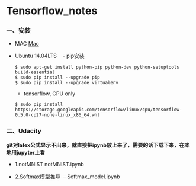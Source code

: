 # Tensorflow_notes

### 一、安装

- MAC
[Mac](./tensorflow_setup_note.md)

- Ubuntu 14.04LTS
    - pip安装
    ```linux
    $ sudo apt-get install python-pip python-dev python-setuptools build-essential
    $ sudo pip install --upgrade pip
    $ sudo pip install --upgrade virtualenv
    ```
    - tensorflow, CPU only
    
    ```linux
    $ sudo pip install https://storage.googleapis.com/tensorflow/linux/cpu/tensorflow-0.5.0-cp27-none-linux_x86_64.whl
    ```
 

### 二、Udacity

**git对latex公式显示不出来，就直接把ipynb放上来了，需要的话下载下来，在本地用jupyter上看**

- 1.notMNIST notMNIST.ipynb

- 2.Softmax模型推导 －Softmax_model.ipynb

